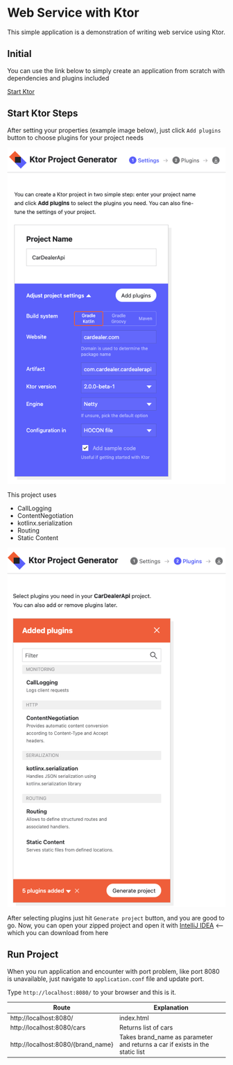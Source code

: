 # Web Service with Ktor

This simple application is a demonstration of writing web service using Ktor.

## Initial

You can use the link below to simply create an application from scratch with 
dependencies and plugins included

[Start Ktor](https://start.ktor.io/)

## Start Ktor Steps

After setting your properties (example image below), just click ```Add plugins``` 
button to choose plugins for your project needs

![Settings](files/startktor_settings.png)

This project uses
- CallLogging
- ContentNegotiation
- kotlinx.serialization
- Routing
- Static Content

![Settings](files/startktor_plugins.png)

After selecting plugins just hit ```Generate project``` button, and you are good to go. 
Now, you can open your zipped project and open it with [IntelliJ IDEA](https://www.jetbrains.com/idea/download/) 
<-- which you can download from here

## Run Project

When you run application and encounter with port problem, like port 8080 is unavailable,
just navigate to ``application.conf`` file and update port.

Type ```http://localhost:8080/``` to your browser and this is it.

| Route                              | Explanation                                                                  |
|------------------------------------|------------------------------------------------------------------------------|
| http://localhost:8080/             | index.html                                                                   |
| http://localhost:8080/cars         | Returns list of cars                                                         |
| http://localhost:8080/{brand_name} | Takes brand_name as parameter and returns a car if exists in the static list |